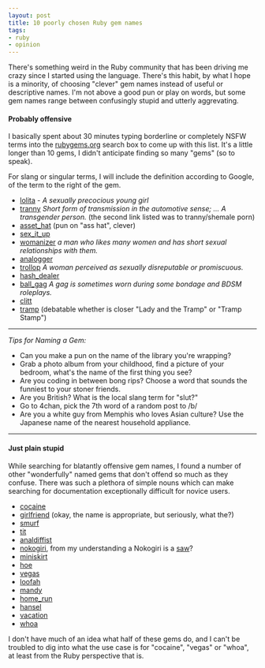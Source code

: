 ```yaml
---
layout: post
title: 10 poorly chosen Ruby gem names
tags:
- ruby
- opinion
---
```


There's something weird in the Ruby community that has been driving me crazy
since I started using the language. There's this habit, by what I hope is a
minority, of choosing "clever" gem names instead of useful or descriptive
names. I'm not above a good pun or play on words, but some gem names range
between confusingly stupid and utterly aggrevating.




#### Probably offensive

I basically spent about 30 minutes typing borderline or completely NSFW terms
into the [rubygems.org](http://rubygems.org) search box to come up with this
list. It's a little longer than 10 gems, I didn't anticipate finding so many
"gems" (so to speak).

For slang or singular terms, I will include the definition according to Google, of the term to the right of
the gem.

* [lolita](https://github.com/ithouse/lolita) - *A sexually precocious young girl*
* [tranny](https://github.com/joshkrueger/tranny) *Short form of transmission in the automotive sense; ...  A transgender person.* (the second link listed was to tranny/shemale porn)
* [asset\_hat](http://github.com/mintdigital/asset_hat) (pun on "ass hat", clever)
* [sex\_it\_up](http://github.com/aantix/sex_it_up)
* [womanizer](http://rubygems.org/gems/womanizer) *a man who likes many women and has short sexual relationships with them.*
* [analogger](http://rubygems.org/gems/analogger)
* [trollop](https://rubygems.org/gems/trollop) *A woman perceived as sexually disreputable or promiscuous.*
* [hash\_dealer](http://github.com/LifebookerInc/hash_dealer)
* [ball\_gag](https://rubygems.org/gems/ball_gag) *A gag is sometimes worn during some bondage and BDSM roleplays.*
* [clitt](https://github.com/francois/clitt)
* [tramp](https://rubygems.org/gems/tramp) (debatable whether is closer "Lady and the Tramp" or "Tramp Stamp")

---

*Tips for Naming a Gem:*

* Can you make a pun on the name of the library you're wrapping?
* Grab a photo album from your childhood, find a picture of your bedroom, what's the name of the first thing you see?
* Are you coding in between bong rips? Choose a word that sounds the funniest to your stoner friends.
* Are you British? What is the local slang term for "slut?"
* Go to 4chan, pick the 7th word of a random post to /b/
* Are you a white guy from Memphis who loves Asian culture? Use the Japanese name of the nearest household appliance.

---

#### Just plain stupid

While searching for blatantly offensive gem names, I found a number of other
"wonderfully" named gems that don't offend so much as they confuse. There was such a
plethora of simple nouns which can make searching for documentation
exceptionally difficult for novice users.

* [cocaine](https://rubygems.org/gems/cocaine)
* [girlfriend](https://github.com/icebreaker/girlfriend)  (okay, the name is appropriate, but seriously, what the?)
* [smurf](http://github.com/thumblemonks/smurf)
* [tit](https://github.com/adlaiff6/tit)
* [analdiffist](http://github.com/radamant/analdiffist) 
* [nokogiri](https://github.com/tenderlove/nokogiri), from my understanding a Nokogiri is a [saw](http://en.wikipedia.org/wiki/Japanese_saw)?
* [miniskirt](http://github.com/stephencelis/miniskirt)
* [hoe](https://rubygems.org/gems/hoe)
* [vegas](https://rubygems.org/gems/vegas)
* [loofah](http://github.com/flavorjones/loofah)
* [mandy](http://github.com/trafficbroker/mandy)
* [home\_run](http://github.com/jeremyevans/home_run)
* [hansel](http://github.com/xlymian/hansel)
* [vacation](http://github.com/ohrite/vacation)
* [whoa](http://github.com/richmolj/whoa)

I don't have much of an idea what half of these gems do, and I can't be
troubled to dig into what the use case is for "cocaine", "vegas" or "whoa", at least from
the Ruby perspective that is.


